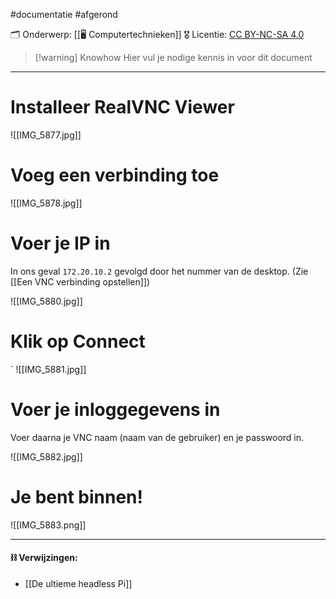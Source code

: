 #documentatie  #afgerond

🗂️ Onderwerp: [[🖥️ Computertechnieken]]
🎖️ Licentie: [CC BY-NC-SA 4.0](https://creativecommons.org/licenses/by-nc-sa/4.0/)

>[!warning] Knowhow
>Hier vul je nodige kennis in voor dit document

---

# Installeer RealVNC Viewer

![[IMG_5877.jpg]]

# Voeg een verbinding toe

![[IMG_5878.jpg]]

# Voer je IP in
In ons geval `172.20.10.2` gevolgd door het nummer van de desktop. (Zie [[Een VNC verbinding opstellen]])

![[IMG_5880.jpg]]

# Klik op Connect
`
![[IMG_5881.jpg]]

# Voer je inloggegevens in
Voer daarna je VNC naam (naam van de gebruiker) en je passwoord in.

![[IMG_5882.jpg]]

# Je bent binnen!

![[IMG_5883.png]]


---
#### **⛓️ Verwijzingen:**
* [[De ultieme headless Pi]]
